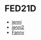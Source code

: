 # FED21D

- [jenni](https://github.com/postmodernistx)
- [jenni2](https://github.com/jenni-edu)
- [Fanny](https://github.com/FannyLundberg)
